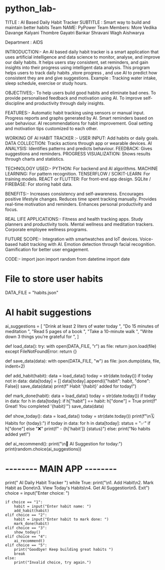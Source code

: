 # python_lab-
TITLE : AI Based Daily Habit Tracker 
SUBTITLE : Smart way to build and maintain better habits
Team NAME: PyPower
Team Members: More Vedika 
              Davange Kalyani
              Thombre Gayatri
              Bankar Shravani
              Wagh Aishwarya

Department : AIDS



INTRODUCTION:-
An AI based daily habit tracker is a smart application that uses artificial intelligence and data science to monitor, analyse, and improve our daily habits.
It helps users stay consistent, set reminders, and gain insights into their progress using intelligent data analysis.
This program helps users to track daily habits ,store progress , and use AI to predict how consistent they are and give suggestions.
Example : Tracking water intake, sleep schedule, exercise or study hours.


OBJECTIVES;-
To help users build good habits and eliminate bad ones.
To provide personalised feedback and motivation using AI.
To improve self-discipline and productivity through daily insights.


FEATURES:-
Automatic habit tracking using sensors or manual input.
Progress reports and graphs generated by AI.
Smart reminders based on user behaviour.
AI recommendations for habit improvement.
Goal setting and motivation tips customized to each other.


WORKING OF AI HABIT TRACKER :-
USER INPUT: Add habits or daily goals.
DATA COLLECTION: Tracks actions through app or wearable devices.
AI ANALYSIS: Identifies patterns and predicts behaviour.
FEEDBACK: Gives suggestions and reminders.
PROGRESS VISUALIZATION: Shows results through charts and statistics.


TECHNOLOGY USED:-
PYTHON: For backend and AI algorithms.
MACHINE LEARNING: For pattern recognition.
TENSERFLOW / SCIKIT-LEARN: For training models.
REACT or FLUTTER: For front-end app design.
SQLite / FIREBASE: For storing habit data.


BENEFITS:-
Increases consistency and self-awareness.
Encourages positive lifestyle changes.
Reduces time spent tracking manually.
Provides real-time motivation and reminders.
Enhances personal productivity and focus.


REAL LIFE APPLICATIONS:-
Fitness and health tracking apps.
Study planners and productivity tools.
Mental wellness and meditation trackers.
Corporate employee wellness programs.


FUTURE SCOPE:-
Integration with smartwatches and IoT devices.
Voice-based habit tracking with AI.
Emotion detection through facial recognition.
Gamification for better user engagement.


CODE:-
import json
import random
from datetime import date

# File to store user habits
DATA_FILE = "habits.json"

# AI habit suggestions
ai_suggestions = [
    "Drink at least 2 liters of water today ",
    "Do 15 minutes of meditation ",
    "Read 5 pages of a book ",
    "Take a 10-minute walk ",
    "Write down 3 things you're grateful for ",
]

def load_data():
    try:
        with open(DATA_FILE, "r") as file:
            return json.load(file)
    except FileNotFoundError:
        return {}

def save_data(data):
    with open(DATA_FILE, "w") as file:
        json.dump(data, file, indent=2)

def add_habit(habit):
    data = load_data()
    today = str(date.today())
    if today not in data:
        data[today] = []
    data[today].append({"habit": habit, "done": False})
    save_data(data)
    print(f" Habit '{habit}' added for today!")

def mark_done(habit):
    data = load_data()
    today = str(date.today())
    if today in data:
        for h in data[today]:
            if h["habit"] == habit:
                h["done"] = True
                print(f" Great! You completed '{habit}'")
    save_data(data)

def show_today():
    data = load_data()
    today = str(date.today())
    print(f"\n🗓️ Habits for {today}:")
    if today in data:
        for h in data[today]:
            status = "✅" if h["done"] else "❌"
            print(f" - {h['habit']} {status}")
    else:
        print("No habits added yet!")

def ai_recommend():
    print("\n🤖 AI Suggestion for today:")
    print(random.choice(ai_suggestions))

# -------- MAIN APP --------
print(" AI Daily Habit Tracker ")
while True:
    print("\n1. Add Habit\n2. Mark Habit as Done\n3. View Today's Habits\n4. Get AI Suggestion\n5. Exit")
    choice = input("Enter choice: ")

    if choice == "1":
        habit = input("Enter habit name: ")
        add_habit(habit)
    elif choice == "2":
        habit = input("Enter habit to mark done: ")
        mark_done(habit)
    elif choice == "3":
        show_today()
    elif choice == "4":
        ai_recommend()
    elif choice == "5":
        print("Goodbye! Keep building great habits ")
        break
    else:
        print("Invalid choice, try again.")

